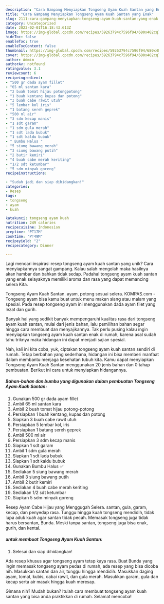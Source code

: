 ```yaml
---
description: "Cara Gampang Menyiapkan Tongseng Ayam Kuah Santan yang Enak"
title: "Cara Gampang Menyiapkan Tongseng Ayam Kuah Santan yang Enak"
slug: 2111-cara-gampang-menyiapkan-tongseng-ayam-kuah-santan-yang-enak
category: Uncategorized
date: 2023-02-01T16:18:43.613Z
image: https://img-global.cpcdn.com/recipes/59263794c7596f94/680x482cq70/tongseng-ayam-kuah-santan-foto-resep-utama.jpg
hideToc: false
enableToc: true
enableTocContent: false
thumbnail: https://img-global.cpcdn.com/recipes/59263794c7596f94/680x482cq70/tongseng-ayam-kuah-santan-foto-resep-utama.jpg
cover: https://img-global.cpcdn.com/recipes/59263794c7596f94/680x482cq70/tongseng-ayam-kuah-santan-foto-resep-utama.jpg
author: Admin
authorAv: notfound
ratingvalue: 3.1
reviewcount: 6
recipeingredient:
- "500 gr dada ayam fillet"
- "65 ml santan kara"
- "2 buah tomat hijau potongpotong"
- "1 buah kentang kupas dan potong"
- "3 buah cabe rawit utuh"
- "5 lembar kol iris"
- "1 batang sereh geprek"
- "500 ml air"
- "3 sdm kecap manis"
- "1 sdt garam"
- "1 sdm gula merah"
- "1 sdt lada bubuk"
- "1 sdt kaldu bubuk"
- " Bumbu Halus "
- "5 siung bawang merah"
- "3 siung bawang putih"
- "2 butir kemiri"
- "4 buah cabe merah keriting"
- "1/2 sdt ketumbar"
- "5 sdm minyak goreng"
recipeinstructions:

- "Sudah jadi dan siap dihidangkan!"
categories:
- Resep
tags:
- tongseng
- ayam
- kuah

katakunci: tongseng ayam kuah 
nutrition: 249 calories
recipecuisine: Indonesian
preptime: "PT17M"
cooktime: "PT49M"
recipeyield: "2"
recipecategory: Dinner

---
```





Lagi mencari inspirasi resep tongseng ayam kuah santan yang unik? Cara menyiapkannya sangat gampang. Kalau salah mengolah maka hasilnya akan hambar dan bahkan tidak sedap. Padahal tongseng ayam kuah santan yang enak selayaknya memiliki aroma dan rasa yang dapat memancing selera Kita.





Tongseng Ayam Kuah Santan. ayam, potong sesuai selera. KOMPAS.com - Tongseng ayam bisa kamu buat untuk menu makan siang atau malam yang spesial. Pada resep tongseng ayam ini menggunakan dada ayam filet yang lezat dan gurih.

Banyak hal yang sedikit banyak mempengaruhi kualitas rasa dari tongseng ayam kuah santan, mulai dari jenis bahan, lalu pemilihan bahan segar hingga cara membuat dan menyajikannya. Tak perlu pusing kalau ingin menyiapkan tongseng ayam kuah santan enak di rumah, karena asal sudah tahu triknya maka hidangan ini dapat menjadi sajian spesial.






Nah, kali ini kita coba, yuk, ciptakan tongseng ayam kuah santan sendiri di rumah. Tetap berbahan yang sederhana, hidangan ini bisa memberi manfaat dalam membantu menjaga kesehatan tubuh kita. Kamu dapat menyiapkan Tongseng Ayam Kuah Santan menggunakan 20 jenis bahan dan 0 tahap pembuatan. Berikut ini cara untuk menyiapkan hidangannya.

<!--inarticleads1-->

##### Bahan-bahan dan bumbu yang digunakan dalam pembuatan Tongseng Ayam Kuah Santan:

1. Gunakan 500 gr dada ayam fillet
1. Ambil 65 ml santan kara
1. Ambil 2 buah tomat hijau potong-potong
1. Persiapkan 1 buah kentang, kupas dan potong
1. Siapkan 3 buah cabe rawit utuh
1. Persiapkan 5 lembar kol, iris
1. Persiapkan 1 batang sereh geprek
1. Ambil 500 ml air
1. Persiapkan 3 sdm kecap manis
1. Siapkan 1 sdt garam
1. Ambil 1 sdm gula merah
1. Siapkan 1 sdt lada bubuk
1. Siapkan 1 sdt kaldu bubuk
1. Gunakan  Bumbu Halus ✅
1. Sediakan 5 siung bawang merah
1. Ambil 3 siung bawang putih
1. Ambil 2 butir kemiri
1. Sediakan 4 buah cabe merah keriting
1. Sediakan 1/2 sdt ketumbar
1. Siapkan 5 sdm minyak goreng


Resep Ayam Cabe Hijau yang Menggugah Selera. santan, gula, garam, kecap, dan penyedap rasa. Tunggu hingga kuah tongseng mendidih, tidak lupa aduk kuah agar santan tidak pecah. Memasak tongseng juga tidak harus bersantan, Bunda. Meski tanpa santan, tongseng juga bisa enak, gurih, dan kental. 

<!--inarticleads2-->

#####  untuk membuat Tongseng Ayam Kuah Santan:


1. Selesai dan siap dihidangkan!

Ada resep khusus agar tongseng ayam tetap kaya rasa. Buat Bunda yang ingin memasak tongseng ayam pedas di rumah, ada resep yang bisa dicoba nih. Masukkan santan dan air, tunggu hingga mendidih. Masukkan daging ayam, tomat, kubis, cabai rawit, dan gula merah. Masukkan garam, gula dan kecap serta air masak hingga kuah meresap. 

Gimana nih? Mudah bukan? Itulah cara membuat tongseng ayam kuah santan yang bisa anda praktikkan di rumah. Selamat mencoba!
